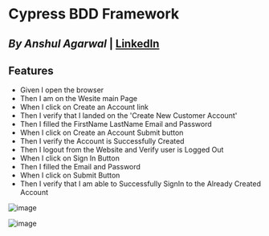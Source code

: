 # Cypress BDD Framework

## _By Anshul Agarwal_ | [LinkedIn](https://www.linkedin.com/in/anshulagarwal30/)

## Features

- Given I open the browser
- Then I am on the Wesite main Page
- When I click on Create an Account link
- Then I verify that I landed on the 'Create New Customer Account'
- Then I filled the FirstName LastName Email and Password 
- When I click on Create an Account Submit button
- Then I verify the Account is Successfully Created 
- Then I logout from the Website and Verify user is Logged Out
- When I click on Sign In Button
- Then I filled the Email and Password 
- When I click on Submit Button 
- Then I verify that I am able to Successfully SignIn to the Already Created Account

![image](https://github.com/user-attachments/assets/f404f0e9-afbb-4210-be30-e65412912551)

![image](https://github.com/user-attachments/assets/e3319192-15cb-49c1-a4a9-7d27b3e5de77)



